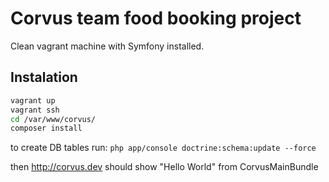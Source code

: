 # Corvus team food booking project

Clean vagrant machine with Symfony installed.

## Instalation

```sh
vagrant up
vagrant ssh
cd /var/www/corvus/
composer install
```

to create DB tables run: ```php app/console doctrine:schema:update --force```


then <http://corvus.dev> should show "Hello World" from CorvusMainBundle

